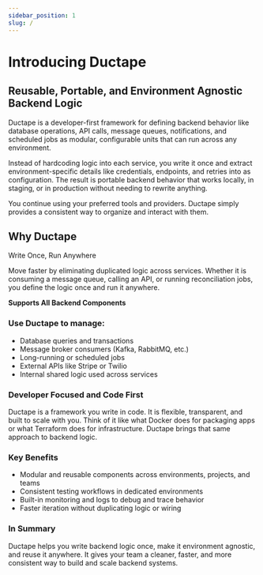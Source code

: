 ```yaml
---
sidebar_position: 1
slug: /
---
```

# Introducing Ductape

## Reusable, Portable, and Environment Agnostic Backend Logic
Ductape is a developer-first framework for defining backend behavior like database operations, API calls, message queues, notifications, and scheduled jobs as modular, configurable units that can run across any environment.

Instead of hardcoding logic into each service, you write it once and extract environment-specific details like credentials, endpoints, and retries into as configuration. The result is portable backend behavior that works locally, in staging, or in production without needing to rewrite anything.

You continue using your preferred tools and providers. Ductape simply provides a consistent way to organize and interact with them.

## Why Ductape
Write Once, Run Anywhere

Move faster by eliminating duplicated logic across services. Whether it is consuming a message queue, calling an API, or running reconciliation jobs, you define the logic once and run it anywhere.

**Supports All Backend Components**

### Use Ductape to manage:
-	Database queries and transactions
-	Message broker consumers (Kafka, RabbitMQ, etc.)
-	Long-running or scheduled jobs
-	External APIs like Stripe or Twilio
-	Internal shared logic used across services

### Developer Focused and Code First
Ductape is a framework you write in code. It is flexible, transparent, and built to scale with you.
Think of it like what Docker does for packaging apps or what Terraform does for infrastructure. Ductape brings that same approach to backend logic.


### Key Benefits
-	Modular and reusable components across environments, projects, and teams
-	Consistent testing workflows in dedicated environments
-	Built-in monitoring and logs to debug and trace behavior
-	Faster iteration without duplicating logic or wiring

### In Summary
Ductape helps you write backend logic once, make it environment agnostic, and reuse it anywhere.
It gives your team a cleaner, faster, and more consistent way to build and scale backend systems.